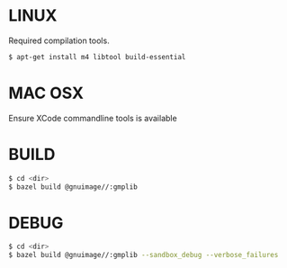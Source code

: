 # LINUX
Required compilation tools.
```sh
$ apt-get install m4 libtool build-essential
```

# MAC OSX
Ensure XCode commandline tools is available

# BUILD
```sh
$ cd <dir>
$ bazel build @gnuimage//:gmplib
```

# DEBUG
```sh
$ cd <dir>
$ bazel build @gnuimage//:gmplib --sandbox_debug --verbose_failures
```

